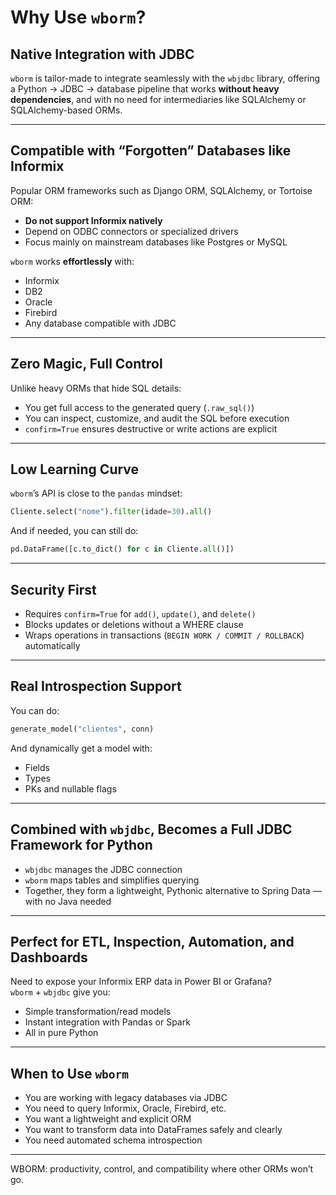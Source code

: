 # Why Use `wborm`?

## Native Integration with JDBC
`wborm` is tailor-made to integrate seamlessly with the `wbjdbc` library, offering a Python → JDBC → database pipeline that works **without heavy dependencies**, and with no need for intermediaries like SQLAlchemy or SQLAlchemy-based ORMs.

---

## Compatible with “Forgotten” Databases like Informix
Popular ORM frameworks such as Django ORM, SQLAlchemy, or Tortoise ORM:
- **Do not support Informix natively**
- Depend on ODBC connectors or specialized drivers
- Focus mainly on mainstream databases like Postgres or MySQL

`wborm` works **effortlessly** with:
- Informix  
- DB2  
- Oracle  
- Firebird  
- Any database compatible with JDBC

---

## Zero Magic, Full Control
Unlike heavy ORMs that hide SQL details:
- You get full access to the generated query (`.raw_sql()`)
- You can inspect, customize, and audit the SQL before execution
- `confirm=True` ensures destructive or write actions are explicit

---

## Low Learning Curve
`wborm`’s API is close to the `pandas` mindset:

```python
Cliente.select("nome").filter(idade=30).all()
```

And if needed, you can still do:

```python
pd.DataFrame([c.to_dict() for c in Cliente.all()])
```

---

## Security First
- Requires `confirm=True` for `add()`, `update()`, and `delete()`
- Blocks updates or deletions without a WHERE clause
- Wraps operations in transactions (`BEGIN WORK / COMMIT / ROLLBACK`) automatically

---

## Real Introspection Support
You can do:

```python
generate_model("clientes", conn)
```

And dynamically get a model with:
- Fields
- Types
- PKs and nullable flags

---

## Combined with `wbjdbc`, Becomes a Full JDBC Framework for Python
- `wbjdbc` manages the JDBC connection
- `wborm` maps tables and simplifies querying
- Together, they form a lightweight, Pythonic alternative to Spring Data — with no Java needed

---

## Perfect for ETL, Inspection, Automation, and Dashboards
Need to expose your Informix ERP data in Power BI or Grafana?  
`wborm` + `wbjdbc` give you:
- Simple transformation/read models
- Instant integration with Pandas or Spark
- All in pure Python

---

## When to Use `wborm`

- You are working with legacy databases via JDBC  
- You need to query Informix, Oracle, Firebird, etc.  
- You want a lightweight and explicit ORM  
- You want to transform data into DataFrames safely and clearly  
- You need automated schema introspection  

---

WBORM: productivity, control, and compatibility where other ORMs won’t go.
